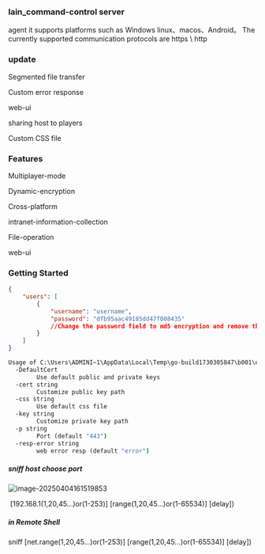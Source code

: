 ### lain_command-control server
agent it supports platforms such as Windows linux、macos、Android。 The currently supported communication protocols are https \ http

### update

Segmented file transfer

Custom error response

web-ui

sharing host to players

Custom CSS file

### Features

Multiplayer-mode

Dynamic-encryption

Cross-platform

intranet-information-collection

File-operation

web-ui

### Getting Started

```json
{
    "users": [
        {
            "username": "username",
            "password": "dfb95aac49185dd47f008435"
            //Change the password field to md5 encryption and remove the last 8 digits
        }
    ]
}
```

```cmd
Usage of C:\Users\ADMINI~1\AppData\Local\Temp\go-build1730305847\b001\exe\server.exe:
  -DefaultCert
        Use default public and private keys
  -cert string
        Customize public key path
  -css string
        Use default css file
  -key string
        Customize private key path
  -p string
        Port (default "443")
  -resp-error string
        web error resp (default "error")
```

##### sniff host choose port

![image-20250404161519853](C:\Users\Administrator\AppData\Roaming\Typora\typora-user-images\image-20250404161519853.png)

​                                          [192.168.1(1,20,45...)or(1-253)]                   [range(1,20,45...)or(1-65534)]                [delay])

##### in Remote Shell

sniff [net.range(1,20,45...)or(1-253)] [range(1,20,45...)or(1-65534)] [delay])

